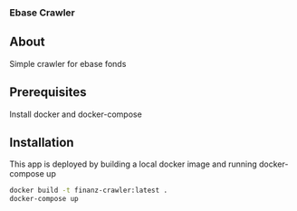 ### Ebase Crawler

## About

Simple crawler for ebase fonds

## Prerequisites

Install docker and docker-compose

## Installation

This app is deployed by building a local docker image and running docker-compose up

```bash
docker build -t finanz-crawler:latest .
docker-compose up
```
